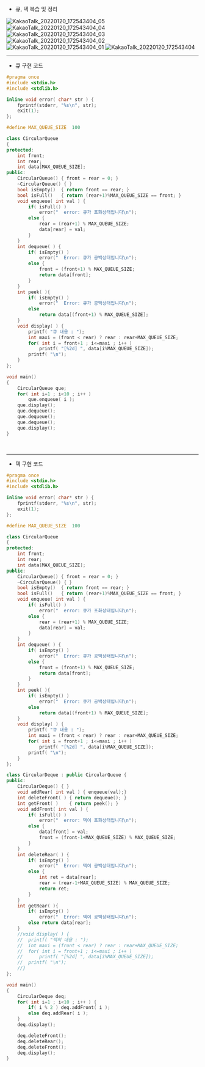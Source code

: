 - 큐, 덱 복습 및 정리<br>

![KakaoTalk_20220120_172543404_05](https://user-images.githubusercontent.com/71044190/151689028-79421f8a-5060-487b-b4c7-a93e9ebf946e.jpg)
![KakaoTalk_20220120_172543404_04](https://user-images.githubusercontent.com/71044190/151689031-e0f9a6bd-eb64-40fd-9045-0fa7790f1cbf.jpg)
![KakaoTalk_20220120_172543404_03](https://user-images.githubusercontent.com/71044190/151689035-fdfa0adf-4903-4718-9ddc-337a4c35285d.jpg)
![KakaoTalk_20220120_172543404_02](https://user-images.githubusercontent.com/71044190/151689041-968c52a7-c5ea-4cfa-bf66-6babb0469d5f.jpg)
![KakaoTalk_20220120_172543404_01](https://user-images.githubusercontent.com/71044190/151689045-d1c64d64-a5b4-415f-ba33-9a7a6e3f8c17.jpg)
![KakaoTalk_20220120_172543404](https://user-images.githubusercontent.com/71044190/151689051-d8c3c1f2-c6c9-4e4b-8b63-53c487445228.jpg)

<hr>

- 큐 구현 코드

```cpp
#pragma once
#include <stdio.h>
#include <stdlib.h>

inline void error( char* str ) {
	fprintf(stderr, "%s\n", str);
	exit(1);
};

#define MAX_QUEUE_SIZE	100

class CircularQueue
{
protected:
	int	front;			
	int	rear;			
	int	data[MAX_QUEUE_SIZE];
public:
	CircularQueue()	{ front = rear = 0; }
	~CircularQueue() { }
	bool isEmpty()	{ return front == rear; }
	bool isFull()	{ return (rear+1)%MAX_QUEUE_SIZE == front; }
	void enqueue( int val ) {
		if( isFull() )
			error("  error: 큐가 포화상태입니다\n");
		else {
			rear = (rear+1) % MAX_QUEUE_SIZE;
			data[rear] = val;
		}
	}
	int dequeue( ) {	
		if( isEmpty() )
			error("  Error: 큐가 공백상태입니다\n");
		else {
			front = (front+1) % MAX_QUEUE_SIZE;
			return data[front];
		}
	}
	int peek( ){	
		if( isEmpty() )
			error("  Error: 큐가 공백상태입니다\n");
		else 
			return data[(front+1) % MAX_QUEUE_SIZE];
	}
	void display( ) {	
		printf( "큐 내용 : ");
		int maxi = (front < rear) ? rear : rear+MAX_QUEUE_SIZE;
		for( int i = front+1 ; i<=maxi ; i++ )
			printf( "[%2d] ", data[i%MAX_QUEUE_SIZE]);
		printf( "\n");
	}
};

void main()
{
	CircularQueue que;
	for( int i=1 ; i<10 ; i++ )
	    que.enqueue( i );
	que.display();
	que.dequeue();
	que.dequeue();
	que.dequeue();
	que.display();
}
```
<br> <hr>

- 덱 구현 코드
```cpp
#pragma once
#include <stdio.h>
#include <stdlib.h>

inline void error( char* str ) {
	fprintf(stderr, "%s\n", str);
	exit(1);
};

#define MAX_QUEUE_SIZE	100

class CircularQueue
{
protected:
	int	front;			
	int	rear;			
	int	data[MAX_QUEUE_SIZE];
public:
	CircularQueue()	{ front = rear = 0; }
	~CircularQueue() { }
	bool isEmpty()	{ return front == rear; }
	bool isFull()	{ return (rear+1)%MAX_QUEUE_SIZE == front; }
	void enqueue( int val ) {
		if( isFull() )
			error("  error: 큐가 포화상태입니다\n");
		else {
			rear = (rear+1) % MAX_QUEUE_SIZE;
			data[rear] = val;
		}
	}
	int dequeue( ) {	
		if( isEmpty() )
			error("  Error: 큐가 공백상태입니다\n");
		else {
			front = (front+1) % MAX_QUEUE_SIZE;
			return data[front];
		}
	}
	int peek( ){	
		if( isEmpty() )
			error("  Error: 큐가 공백상태입니다\n");
		else 
			return data[(front+1) % MAX_QUEUE_SIZE];
	}
	void display( ) {	
		printf( "큐 내용 : ");
		int maxi = (front < rear) ? rear : rear+MAX_QUEUE_SIZE;
		for( int i = front+1 ; i<=maxi ; i++ )
			printf( "[%2d] ", data[i%MAX_QUEUE_SIZE]);
		printf( "\n");
	}
};

class CircularDeque : public CircularQueue {
public:
	CircularDeque()	{ }
	void addRear( int val ) { enqueue(val);}
	int deleteFront( ) { return dequeue(); }
	int getFront( )    { return peek(); }	
	void addFront( int val ) {				
		if( isFull() )
			error("  error: 덱이 포화상태입니다\n");
		else {
			data[front] = val;
			front = (front-1+MAX_QUEUE_SIZE) % MAX_QUEUE_SIZE;
		}
	}
	int deleteRear( ) {		
		if( isEmpty() )
			error("  Error: 덱이 공백상태입니다\n");
		else {
			int ret = data[rear];
			rear = (rear-1+MAX_QUEUE_SIZE) % MAX_QUEUE_SIZE;
			return ret;
		}
	}
	int getRear( ){			
		if( isEmpty() )
			error("  Error: 덱이 공백상태입니다\n");
		else return data[rear];
	}
	//void display( ) {		
	//	printf( "덱의 내용 : ");	
	//	int maxi = (front < rear) ? rear : rear+MAX_QUEUE_SIZE;
	//	for( int i = front+1 ; i<=maxi ; i++ )
	//		printf( "[%2d] ", data[i%MAX_QUEUE_SIZE]);
	//	printf( "\n");
	//}
};

void main()
{
	CircularDeque deq;
	for( int i=1 ; i<10 ; i++ ) {
	    if( i % 2 ) deq.addFront( i );
	    else deq.addRear( i );
	}
	deq.display();

	deq.deleteFront();
	deq.deleteRear();
	deq.deleteFront();
	deq.display();
}
```
